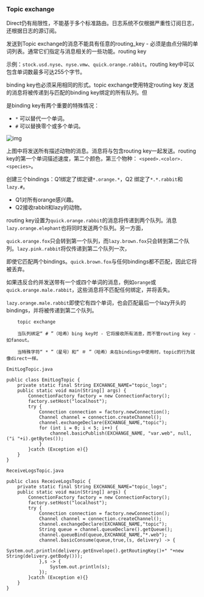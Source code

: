 ###   Topic exchange

Direct仍有局限性，不能基于多个标准路由。日志系统不仅根据严重性订阅日志，还根据日志的源订阅。

发送到Topic exchange的消息不能具有任意的routing_key - 必须是由点分隔的单词列表。通常它们指定与消息相关的一些功能。routing key

示例：`stock.usd.nyse`、`nyse.vmw`、`quick.orange.rabbit`。routing key中可以包含单词数最多可达255个字节。

binding key也必须采用相同的形式。topic exchange使用特定routing key 发送的消息将被传递到与匹配的binding key绑定的所有队列。但

是binding key有两个重要的特殊情况：

+ `*` 可以替代一个单词。
+ `#` 可以替换零个或多个单词。

![img](https://www.rabbitmq.com/img/tutorials/python-five.png)

上图中将发送所有描述动物的消息。消息将与包含routing key一起发送。routing key的第一个单词描述速度，第二个颜色，第三个物种：
 `<speed>.<color>.<species>`。

创建三个bindings：Q1绑定了绑定键`*.orange.*`，Q2 绑定了`*.*.rabbit`和`lazy.#`。

+ Q1对所有orange感兴趣。
+ Q2接收rabbit和lazy的动物。

routing key设置为`quick.orange.rabbit`的消息将传递到两个队列。消息`lazy.orange.elephant`也将同时发送两个队列。另一方面，

`quick.orange.fox`只会转到第一个队列，而`lazy.brown.fox`只会转到第二个队列。`lazy.pink.rabbit`将仅传递到第二个队列一次，

即使它匹配两个bindings。`quick.brown.fox`与任何bindings都不匹配，因此它将被丢弃。

如果违反合约并发送带有一个或四个单词的消息，例如`orange`或`quick.orange.male.rabbit`，这些消息将不匹配任何绑定，并将丢失。

`lazy.orange.male.rabbit`即使它有四个单词，也会匹配最后一个lazy开头的bindings，并将被传递到第二个队列。

```
    topic exchange
    
    当队列绑定“ # ”（哈希）bing key时 - 它将接收所有消息，而不管routing key - 如fanout。
    
    当特殊字符“ * ”（星号）和“ ＃ ”（哈希）未在bindings中使用时，topic的行为就像direct一样。
```

`EmitLogTopic.java`

    public class EmitLogTopic {
        private static final String EXCHANGE_NAME="topic_logs";
        public static void main(String[] args) {
            ConnectionFactory factory = new ConnectionFactory();
            factory.setHost("localhost");
            try {
                Connection connection = factory.newConnection();
                Channel channel = connection.createChannel();
                channel.exchangeDeclare(EXCHANGE_NAME,"topic");
                for (int i = 0; i < 5; i++) {
                    channel.basicPublish(EXCHANGE_NAME, "var.web", null,("i "+i).getBytes());
                }
            }catch (Exception e){}
        }
    }
    
`ReceiveLogsTopic.java`

    public class ReceiveLogsTopic {
        private static final String EXCHANGE_NAME="topic_logs";
        public static void main(String[] args) {
            ConnectionFactory factory = new ConnectionFactory();
            factory.setHost("localhost");
            try {
                Connection connection = factory.newConnection();
                Channel channel = connection.createChannel();
                channel.exchangeDeclare(EXCHANGE_NAME,"topic");
                String queue = channel.queueDeclare().getQueue();
                channel.queueBind(queue,EXCHANGE_NAME,"*.web");
                channel.basicConsume(queue,true,(s, delivery) -> {
                    System.out.println(delivery.getEnvelope().getRoutingKey()+" "+new String(delivery.getBody()));
                },s -> {
                    System.out.println(s);
                });
            }catch (Exception e){}
        }
    } 
